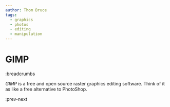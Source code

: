```yaml
---
author: Thom Bruce
tags:
  - graphics
  - photos
  - editing
  - manipulation
---
```


# GIMP

:breadcrumbs

_GIMP_ is a free and open source raster graphics editing software. Think of it as like a free alternative to PhotoShop.

:prev-next
